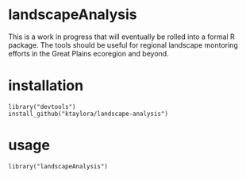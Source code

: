 # landscapeAnalysis
This is a work in progress that will eventually be rolled into a formal R package.  The tools should be useful for regional landscape montoring efforts in the Great Plains ecoregion and beyond.  

# installation
```
library("devtools")
install_github("ktaylora/landscape-analysis")
```

# usage
```
library("landscapeAnalysis")
```

